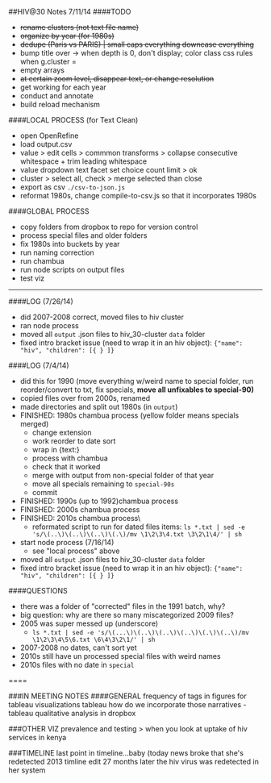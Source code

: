 ##HIV@30 Notes 7/11/14
####TODO
* ~~rename clusters (not text file name)~~
* ~~organize by year (for 1980s)~~
* ~~dedupe (Paris vs PARIS) | small caps everything downcase everything~~
* bump title over -> when depth is 0, don't display; color class css rules when g.cluster = 
* empty arrays
* ~~at certain zoom level, disappear text, or change resolution~~
* get working for each year
* conduct and annotate
* build reload mechanism

####LOCAL PROCESS (for Text Clean)
* open OpenRefine
* load output.csv 
* value > edit cells > commmon transforms > collapse consecutive whitespace + trim leading whitespace
* value dropdown text facet
set choice count limit > ok
* cluster > select all, check > merge selected than close
* export as csv
`./csv-to-json.js `
* reformat 1980s, change compile-to-csv.js so that it incorporates 1980s

####GLOBAL PROCESS
* copy folders from dropbox to repo for version control
* process special files and older folders
* fix 1980s into buckets by year
* run naming correction
* run chambua
* run node scripts on output files
* test viz

------
####LOG (7/26/14)
* did 2007-2008 correct, moved files to hiv cluster
* ran node process
* moved all `output` .json files to hiv_30-cluster `data` folder
* fixed intro bracket issue (need to wrap it in an hiv object):
`{"name": "hiv",
"children": [{
  }
]}`




####LOG (7/4/14)
* did this for 1990 (move everything w/weird name to special folder, run reorder/convert to txt, fix specials, **move all unfixables to special-90)**
* copied files over from 2000s, renamed
* made directories and split out 1980s (in `output`)
* FINISHED: 1980s chambua process (yellow folder means specials merged)
	* change extension
	* work reorder to date sort
	* wrap in {text:}
	* process with chambua
	* check that it worked
	* merge with output from non-special folder of that year
	* move all specials remaining to `special-90s`
	* commit
* FINISHED: 1990s (up to 1992)chambua process
* FINISHED: 2000s chambua process
* FINISHED: 2010s chambua process\
	* reformated script to run for dated files items: `ls *.txt | sed -e 's/\(..\)\(..\)\(..\)\(.\)/mv \1\2\3\4.txt \3\2\1\4/' | sh`
* start node process (7/16/14)
	* see "local process" above
* moved all `output` .json files to hiv_30-cluster `data` folder
* fixed intro bracket issue (need to wrap it in an hiv object):
`{"name": "hiv",
"children": [{
  }
]}`

####QUESTIONS
* there was a folder of "corrected" files in the 1991 batch, why?
* big question: why are there so many miscategorized 2009 files?
* 2005 was super messed up (underscore)
	* `ls *.txt | sed -e 's/\(...\)\(..\)\(..\)\(..\)\(.\)\(..\)/mv \1\2\3\4\5\6.txt \6\4\3\2\1/' | sh`
* 2007-2008 no dates, can't sort yet
* 2010s still have un processed special files with weird names
* 2010s files with no date in `special`

====

###IN MEETING NOTES
####GENERAL
frequency of tags in figures for tableau visualizations
tableau how do we incorporate those narratives - tableau
qualitative analysis in dropbox

###OTHER VIZ
prevalence and testing > when you look at uptake of hiv services in kenya

###TIMELINE
last point in timeline...baby (today news broke that she's redetected
2013 timline edit
27 months later the hiv virus was redetected in her system
